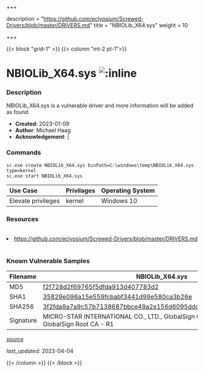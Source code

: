 +++

description = "https://github.com/eclypsium/Screwed-Drivers/blob/master/DRIVERS.md"
title = "NBIOLib_X64.sys"
weight = 10

+++


{{< block "grid-1" >}}
{{< column "mt-2 pt-1">}}


# NBIOLib_X64.sys ![:inline](/images/twitter_verified.png) 


### Description

NBIOLib_X64.sys is a vulnerable driver and more information will be added as found.

- **Created**: 2023-01-09
- **Author**: Michael Haag
- **Acknowledgement**:  | [](https://twitter.com/)

### Commands

```
sc.exe create NBIOLib_X64.sys binPath=C:\windows\temp\NBIOLib_X64.sys type=kernel
sc.exe start NBIOLib_X64.sys
```

| Use Case | Privilages | Operating System | 
|:---- | ---- | ---- |
| Elevate privileges | kernel | Windows 10 |

### Resources
<br>
<li><a href=" https://github.com/eclypsium/Screwed-Drivers/blob/master/DRIVERS.md"> https://github.com/eclypsium/Screwed-Drivers/blob/master/DRIVERS.md</a></li>
<br>

### Known Vulnerable Samples

| Filename | NBIOLib_X64.sys |
|:---- | ---- | 
| MD5 | <a href="https://www.virustotal.com/gui/file/f2f728d2f69765f5dfda913d407783d2">f2f728d2f69765f5dfda913d407783d2</a> |
| SHA1 | <a href="https://www.virustotal.com/gui/file/35829e096a15e559fcbabf3441d99e580ca3b26e">35829e096a15e559fcbabf3441d99e580ca3b26e</a> |
| SHA256 | <a href="https://www.virustotal.com/gui/file/3f2fda9a7a9c57b7138687bbce49a2e156d6095dddabb3454ea09737e02c3fa5">3f2fda9a7a9c57b7138687bbce49a2e156d6095dddabb3454ea09737e02c3fa5</a> |
| Signature | MICRO-STAR INTERNATIONAL CO., LTD., GlobalSign CodeSigning CA - G2, GlobalSign Root CA - R1   |


[*source*](https://github.com/magicsword-io/LOLDrivers/tree/main/yaml/nbiolib_x64.sys.yml)

*last_updated:* 2023-04-04








{{< /column >}}
{{< /block >}}
